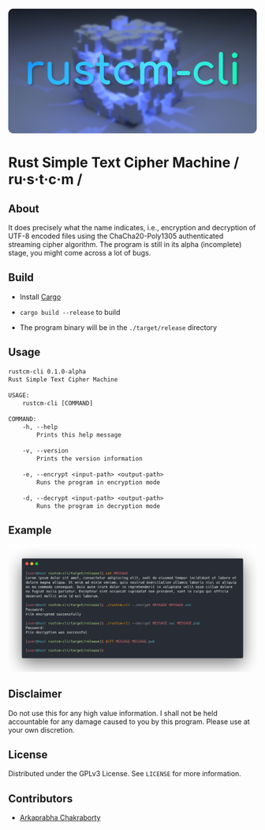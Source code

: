 ![preview.png](./blob/preview.png)

# Rust Simple Text Cipher Machine / ru·s·t·c·m /

## About

It does precisely what the name indicates, i.e., encryption and decryption of UTF-8 encoded files using the ChaCha20-Poly1305 authenticated streaming cipher algorithm. The program is still in its alpha (incomplete) stage, you might come across a lot of bugs.

## Build

* Install [Cargo](https://github.com/rust-lang/cargo)

* `cargo build --release` to build

* The program binary will be in the `./target/release` directory

## Usage

```
rustcm-cli 0.1.0-alpha
Rust Simple Text Cipher Machine

USAGE:
    rustcm-cli [COMMAND]

COMMAND:
    -h, --help
        Prints this help message

    -v, --version
        Prints the version information

    -e, --encrypt <input-path> <output-path>
        Runs the program in encryption mode

    -d, --decrypt <input-path> <output-path>
        Runs the program in decryption mode
```

## Example
![example.png](./blob/example.png)

## Disclaimer

Do not use this for any high value information. I shall not be held accountable for any damage caused to you by this program. Please use at your own discretion.

## License

Distributed under the GPLv3 License. See `LICENSE` for more information.

## Contributors

* [Arkaprabha Chakraborty](https://github.com/arkorty)
